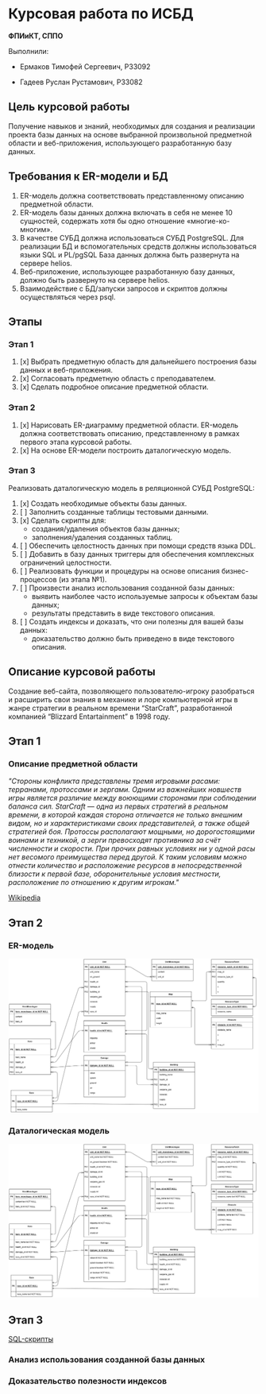 # Курсовая работа по ИСБД

**ФПИиКТ, СППО**

Выполнили:

- Ермаков Тимофей Сергеевич, P33092

- Гадеев Руслан Рустамович, P33082


## Цель курсовой работы 
Получение навыков и знаний, необходимых для создания и реализации проекта базы данных на основе выбранной произвольной предметной области и веб-приложения, использующего разработанную базу данных.


## Требования к ER-модели и БД
1.	ER-модель должна соответствовать представленному описанию предметной области. 
2.	ER-модель базы данных должна включать в себя не менее 10 сущностей, содержать хотя бы одно отношение «многие-ко-многим». 
3.	В качестве СУБД должна использоваться СУБД PostgreSQL. Для реализации БД и вспомогательных средств должны использоваться языки SQL и PL/pgSQL База данных должна быть развернута на сервере helios. 
4.	Веб-приложение, использующее разработанную базу данных, должно быть развернуто на сервере helios. 
5.	Взаимодействие с БД/запуски запросов и скриптов должны осуществляться через psql. 


## Этапы

### Этап 1 
1. [x] Выбрать предметную область для дальнейшего построения базы данных и веб-приложения.
2. [x] Согласовать предметную область с преподавателем.
3. [x] Сделать подробное описание предметной области. 

### Этап 2 
1. [x] Нарисовать ER-диаграмму предметной области. ER-модель должна соответствовать описанию, представленному в рамках первого этапа курсовой работы.
2. [x] На основе ER-модели построить даталогическую модель.

### Этап 3
Реализовать даталогическую модель в реляционной СУБД PostgreSQL:
1. [x] Создать необходимые объекты базы данных.
2. [ ] Заполнить созданные таблицы тестовыми данными.
3. [x] Сделать скрипты для:
    - создания/удаления объектов базы данных;
    - заполнения/удаления созданных таблиц.
4. [ ] Обеспечить целостность данных при помощи средств языка DDL.
5. [ ] Добавить в базу данных триггеры для обеспечения комплексных ограничений целостности.
6. [ ] Реализовать функции и процедуры на основе описания бизнес-процессов (из этапа №1).
7. [ ] Произвести анализ использования созданной базы данных:
    - выявить наиболее часто используемые запросы к объектам базы данных;
    - результаты представить в виде текстового описания.
8. [ ] Создать индексы и доказать, что они полезны для вашей базы данных:
    - доказательство должно быть приведено в виде текстового описания.


## Описание курсовой работы
Создание веб-сайта, позволяющего пользователю-игроку разобраться и расширить свои знания в механике и лоре компьютерной игры в жанре стратегии в реальном времени “StarCraft”, разработанной компанией “Blizzard Entartainment” в 1998 году.


## Этап 1

### Описание предметной области
_"Стороны конфликта представлены тремя игровыми расами: терранами, протоссами и зергами. Одним из важнейших новшеств игры является различие между воюющими сторонами при соблюдении баланса сил. StarCraft — одна из первых стратегий в реальном времени, в которой каждая сторона отличается не только внешним видом, но и характеристиками своих представителей, а также общей стратегией боя. Протоссы располагают мощными, но дорогостоящими воинами и техникой, а зерги превосходят противника за счёт численности и скорости. При прочих равных условиях ни у одной расы нет весомого преимущества перед другой. К таким условиям можно отнести количество и расположение ресурсов в непосредственной близости к первой базе, оборонительные условия местности, расположение по отношению к другим игрокам."_ 

[Wikipedia](https://ru.wikipedia.org/wiki/StarCraft)


## Этап 2

### ER-модель
![](res/img/starcraft.drawio.png)

### Даталогическая модель
![](res/img/starcraft-types.drawio.png)


## Этап 3

[SQL-скрипты](https://github.com/Deltaspace0/database-kursovaya/tree/master/scripts)

### Анализ использования созданной базы данных


### Доказательство полезности индексов


